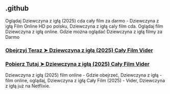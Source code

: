## .github

Oglądaj Dziewczyna z igłą (2025) cda cały film za darmo - Dziewczyna z igłą Film Online HD po polsku, Dziewczyna z igłą caly film cda. Oglądaj film Dziewczyna z igłą online. Gdzie można oglądać Dziewczyna z igłą filmy za Darmo

### [Obejrzyj Teraz ➤ Dziewczyna z igłą (2025) Cały Film Vider](https://watching4khdmovies.blogspot.com/2025/02/dziewczyna.html)

### [Pobierz Tutaj ➤ Dziewczyna z igłą (2025) Cały Film Vider](https://watching4khdmovies.blogspot.com/2025/02/dziewczyna.html)

Dziewczyna z igłą (2025) film online - Gdzie obejrzeć, Dziewczyna z igłą - film online, oglądaj, Dziewczyna z igłą Cały Film (2025) - Vider, Dziewczyna z igłą już na Netflixie.
